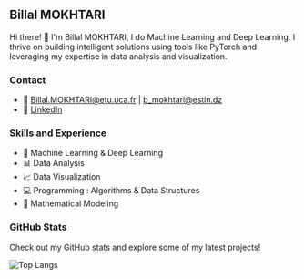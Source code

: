 ## Billal MOKHTARI

Hi there! 👋 I'm Billal MOKHTARI, I do Machine Learning and Deep Learning. I thrive on building intelligent solutions using tools like PyTorch and leveraging my expertise in data analysis and visualization.

### Contact
- 📧 [Billal.MOKHTARI@etu.uca.fr](mailto:Billal.MOKHTARI@etu.uca.fr) | [b_mokhtari@estin.dz](mailto:b_mokhtari@estin.dz)
- 🔗 [LinkedIn](https://www.linkedin.com/in/billal-mokhtari-485653232/)

### Skills and Experience
- 🤖 Machine Learning & Deep Learning
- 📊 Data Analysis 
- 📈 Data Visualization
- 💻 Programming : Algorithms & Data Structures
- 🧮 Mathematical Modeling 

### GitHub Stats

Check out my GitHub stats and explore some of my latest projects!

![Top Langs](https://github-readme-stats.vercel.app/api/top-langs/?username=Billal-MOKHTARI&layout=compact&theme=dark)

<meta name="google-site-verification" content="-vTM-RFIUNbDS50zh5erkinP8YJkRUCldl-JDD4aEj4" />
